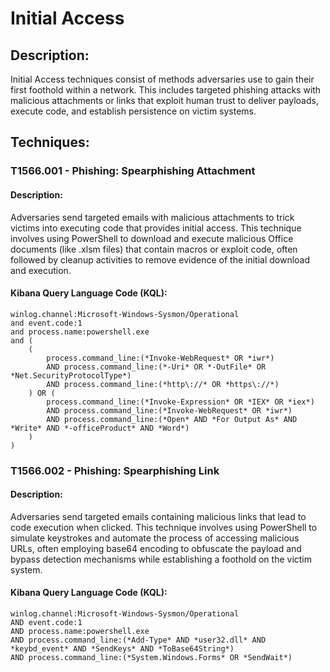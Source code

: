 # Initial Access

## Description:
Initial Access techniques consist of methods adversaries use to gain their first foothold within a network. This includes targeted phishing attacks with malicious attachments or links that exploit human trust to deliver payloads, execute code, and establish persistence on victim systems.

## Techniques:
### T1566.001 - Phishing: Spearphishing Attachment
#### Description:
Adversaries send targeted emails with malicious attachments to trick victims into executing code that provides initial access. This technique involves using PowerShell to download and execute malicious Office documents (like .xlsm files) that contain macros or exploit code, often followed by cleanup activities to remove evidence of the initial download and execution.

#### Kibana Query Language Code (KQL):
```
winlog.channel:Microsoft-Windows-Sysmon/Operational
and event.code:1
and process.name:powershell.exe
and (
    (
        process.command_line:(*Invoke-WebRequest* OR *iwr*)
        AND process.command_line:(*-Uri* OR *-OutFile* OR *Net.SecurityProtocolType*)
        AND process.command_line:(*http\://* OR *https\://*)
    ) OR (
        process.command_line:(*Invoke-Expression* OR *IEX* OR *iex*)
        AND process.command_line:(*Invoke-WebRequest* OR *iwr*)
        AND process.command_line:(*Open* AND *For Output As* AND *Write* AND *-officeProduct* AND *Word*)
    )
)
```

### T1566.002 - Phishing: Spearphishing Link
#### Description:
Adversaries send targeted emails containing malicious links that lead to code execution when clicked. This technique involves using PowerShell to simulate keystrokes and automate the process of accessing malicious URLs, often employing base64 encoding to obfuscate the payload and bypass detection mechanisms while establishing a foothold on the victim system.

#### Kibana Query Language Code (KQL):
```
winlog.channel:Microsoft-Windows-Sysmon/Operational
AND event.code:1
AND process.name:powershell.exe
AND process.command_line:(*Add-Type* AND *user32.dll* AND *keybd_event* AND *SendKeys* AND *ToBase64String*)
AND process.command_line:(*System.Windows.Forms* OR *SendWait*)
```